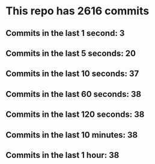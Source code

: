 # This repo has 2616 commits

## Commits in the last 1 second: 3
## Commits in the last 5 seconds: 20
## Commits in the last 10 seconds: 37
## Commits in the last 60 seconds: 38
## Commits in the last 120 seconds: 38
## Commits in the last 10 minutes: 38
## Commits in the last 1 hour: 38
